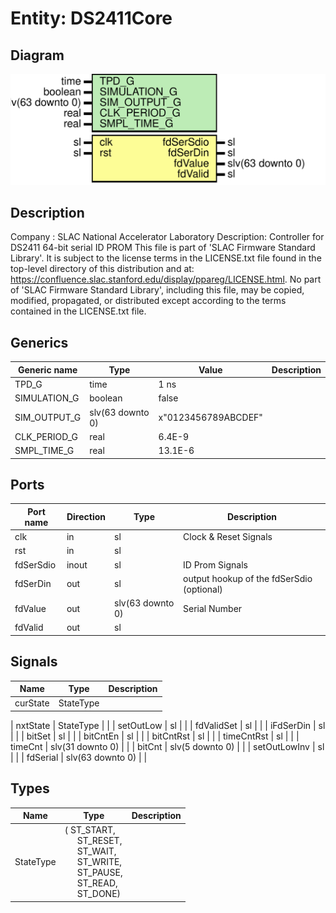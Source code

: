# Entity: DS2411Core

## Diagram

![Diagram](DS2411Core.svg "Diagram")
## Description

Company    : SLAC National Accelerator Laboratory
Description: Controller for DS2411 64-bit serial ID PROM
This file is part of 'SLAC Firmware Standard Library'.
It is subject to the license terms in the LICENSE.txt file found in the
top-level directory of this distribution and at:
   https://confluence.slac.stanford.edu/display/ppareg/LICENSE.html.
No part of 'SLAC Firmware Standard Library', including this file,
may be copied, modified, propagated, or distributed except according to
the terms contained in the LICENSE.txt file.
## Generics

| Generic name | Type             | Value               | Description |
| ------------ | ---------------- | ------------------- | ----------- |
| TPD_G        | time             | 1 ns                |             |
| SIMULATION_G | boolean          | false               |             |
| SIM_OUTPUT_G | slv(63 downto 0) | x"0123456789ABCDEF" |             |
| CLK_PERIOD_G | real             | 6.4E-9              |             |
| SMPL_TIME_G  | real             | 13.1E-6             |             |
## Ports

| Port name | Direction | Type             | Description                               |
| --------- | --------- | ---------------- | ----------------------------------------- |
| clk       | in        | sl               | Clock & Reset Signals                     |
| rst       | in        | sl               |                                           |
| fdSerSdio | inout     | sl               | ID Prom Signals                           |
| fdSerDin  | out       | sl               | output hookup of the fdSerSdio (optional) |
| fdValue   | out       | slv(63 downto 0) | Serial Number                             |
| fdValid   | out       | sl               |                                           |
## Signals

| Name              | Type             | Description |
| ----------------- | ---------------- | ----------- |
| curState          | StateType        |             |
| 
      nxtState   | StateType        |             |
| setOutLow         | sl               |             |
| 
      fdValidSet | sl               |             |
| 
      iFdSerDin  | sl               |             |
| 
      bitSet     | sl               |             |
| 
      bitCntEn   | sl               |             |
| bitCntRst         | sl               |             |
| 
      timeCntRst | sl               |             |
| timeCnt           | slv(31 downto 0) |             |
| bitCnt            | slv(5 downto 0)  |             |
| setOutLowInv      | sl               |             |
| fdSerial          | slv(63 downto 0) |             |
## Types

| Name      | Type                                                                                                                                                                                                                                                                                          | Description |
| --------- | --------------------------------------------------------------------------------------------------------------------------------------------------------------------------------------------------------------------------------------------------------------------------------------------- | ----------- |
| StateType | ( ST_START,<br><span style="padding-left:20px"> ST_RESET,<br><span style="padding-left:20px"> ST_WAIT,<br><span style="padding-left:20px"> ST_WRITE,<br><span style="padding-left:20px"> ST_PAUSE,<br><span style="padding-left:20px"> ST_READ,<br><span style="padding-left:20px"> ST_DONE)  |             |
